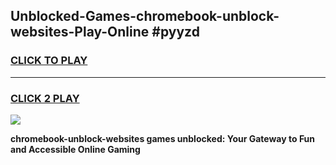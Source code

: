 
## Unblocked-Games-chromebook-unblock-websites-Play-Online #pyyzd
<h3>
<a href="https://news.freeplayer.one?title=chromebook-unblock-websites&ref=3">CLICK TO PLAY</a></h3>
<hr>

<h3>
<a href="https://news.freeplayer.one?title=chromebook-unblock-websites&ref=3">CLICK 2 PLAY</a>
  
</h3>

<a href="https://news.freeplayer.one?title=chromebook-unblock-websites&ref=3"><img src="https://clearcache.store/games.png"></a>


**chromebook-unblock-websites games unblocked: Your Gateway to Fun and Accessible Online Gaming**
